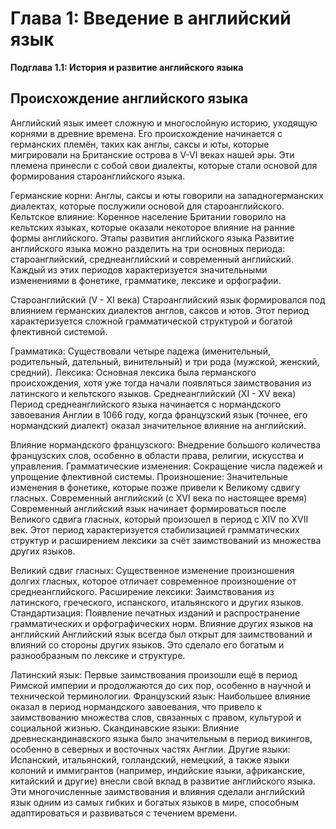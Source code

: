# Глава 1: Введение в английский язык

**Подглава 1.1: История и развитие английского языка**

## Происхождение английского языка

Английский язык имеет сложную и многослойную историю, уходящую корнями в древние времена. Его происхождение начинается с германских племён, таких как англы, саксы и юты, которые мигрировали на Британские острова в V-VI веках нашей эры. Эти племена принесли с собой свои диалекты, которые стали основой для формирования староанглийского языка.

Германские корни: Англы, саксы и юты говорили на западногерманских диалектах, которые послужили основой для староанглийского.
Кельтское влияние: Коренное население Британии говорило на кельтских языках, которые оказали некоторое влияние на ранние формы английского.
Этапы развития английского языка
Развитие английского языка можно разделить на три основных периода: староанглийский, среднеанглийский и современный английский. Каждый из этих периодов характеризуется значительными изменениями в фонетике, грамматике, лексике и орфографии.

Староанглийский (V - XI века)
Староанглийский язык формировался под влиянием германских диалектов англов, саксов и ютов. Этот период характеризуется сложной грамматической структурой и богатой флективной системой.

Грамматика: Существовали четыре падежа (именительный, родительный, дательный, винительный) и три рода (мужской, женский, средний).
Лексика: Основная лексика была германского происхождения, хотя уже тогда начали появляться заимствования из латинского и кельтского языков.
Среднеанглийский (XI - XV века)
Период среднеанглийского языка начинается с нормандского завоевания Англии в 1066 году, когда французский язык (точнее, его нормандский диалект) оказал значительное влияние на английский.

Влияние нормандского французского: Внедрение большого количества французских слов, особенно в области права, религии, искусства и управления.
Грамматические изменения: Сокращение числа падежей и упрощение флективной системы.
Произношение: Значительные изменения в фонетике, которые позже привели к Великому сдвигу гласных.
Современный английский (с XVI века по настоящее время)
Современный английский язык начинает формироваться после Великого сдвига гласных, который произошел в период с XIV по XVII век. Этот период характеризуется стабилизацией грамматических структур и расширением лексики за счёт заимствований из множества других языков.

Великий сдвиг гласных: Существенное изменение произношения долгих гласных, которое отличает современное произношение от среднеанглийского.
Расширение лексики: Заимствования из латинского, греческого, испанского, итальянского и других языков.
Стандартизация: Появление печатных изданий и распространение грамматических и орфографических норм.
Влияние других языков на английский
Английский язык всегда был открыт для заимствований и влияний со стороны других языков. Это сделало его богатым и разнообразным по лексике и структуре.

Латинский язык: Первые заимствования произошли ещё в период Римской империи и продолжаются до сих пор, особенно в научной и технической терминологии.
Французский язык: Наибольшее влияние оказал в период нормандского завоевания, что привело к заимствованию множества слов, связанных с правом, культурой и социальной жизнью.
Скандинавские языки: Влияние древнескандинавского языка было значительным в период викингов, особенно в северных и восточных частях Англии.
Другие языки: Испанский, итальянский, голландский, немецкий, а также языки колоний и иммигрантов (например, индийские языки, африканские, китайский и другие) внесли свой вклад в развитие английского языка.
Эти многочисленные заимствования и влияния сделали английский язык одним из самых гибких и богатых языков в мире, способным адаптироваться и развиваться с течением времени.
